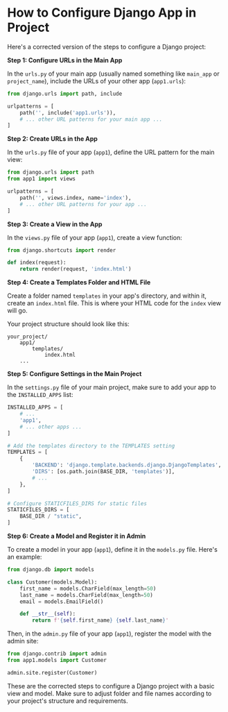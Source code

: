 <h1>How to Configure Django App in Project</h1>

Here's a corrected version of the steps to configure a Django project:

**Step 1: Configure URLs in the Main App**

In the `urls.py` of your main app (usually named something like `main_app` or `project_name`), include the URLs of your other app (`app1.urls`):

```python
from django.urls import path, include

urlpatterns = [
    path('', include('app1.urls')),
    # ... other URL patterns for your main app ...
]
```

**Step 2: Create URLs in the App**

In the `urls.py` file of your app (`app1`), define the URL pattern for the main view:

```python
from django.urls import path
from app1 import views

urlpatterns = [
    path('', views.index, name='index'),
    # ... other URL patterns for your app ...
]
```

**Step 3: Create a View in the App**

In the `views.py` file of your app (`app1`), create a view function:

```python
from django.shortcuts import render

def index(request):
    return render(request, 'index.html')
```

**Step 4: Create a Templates Folder and HTML File**

Create a folder named `templates` in your app's directory, and within it, create an `index.html` file. This is where your HTML code for the `index` view will go.

Your project structure should look like this:

```
your_project/
    app1/
        templates/
            index.html
    ...
```

**Step 5: Configure Settings in the Main Project**

In the `settings.py` file of your main project, make sure to add your app to the `INSTALLED_APPS` list:

```python
INSTALLED_APPS = [
    # ...
    'app1',
    # ... other apps ...
]

# Add the templates directory to the TEMPLATES setting
TEMPLATES = [
    {
        'BACKEND': 'django.template.backends.django.DjangoTemplates',
        'DIRS': [os.path.join(BASE_DIR, 'templates')],
        # ...
    },
]

# Configure STATICFILES_DIRS for static files
STATICFILES_DIRS = [
    BASE_DIR / "static",
]
```

**Step 6: Create a Model and Register it in Admin**

To create a model in your app (`app1`), define it in the `models.py` file. Here's an example:

```python
from django.db import models

class Customer(models.Model):
    first_name = models.CharField(max_length=50)
    last_name = models.CharField(max_length=50)
    email = models.EmailField()

    def __str__(self):
        return f'{self.first_name} {self.last_name}'
```

Then, in the `admin.py` file of your app (`app1`), register the model with the admin site:

```python
from django.contrib import admin
from app1.models import Customer

admin.site.register(Customer)
```

These are the corrected steps to configure a Django project with a basic view and model. Make sure to adjust folder and file names according to your project's structure and requirements.
